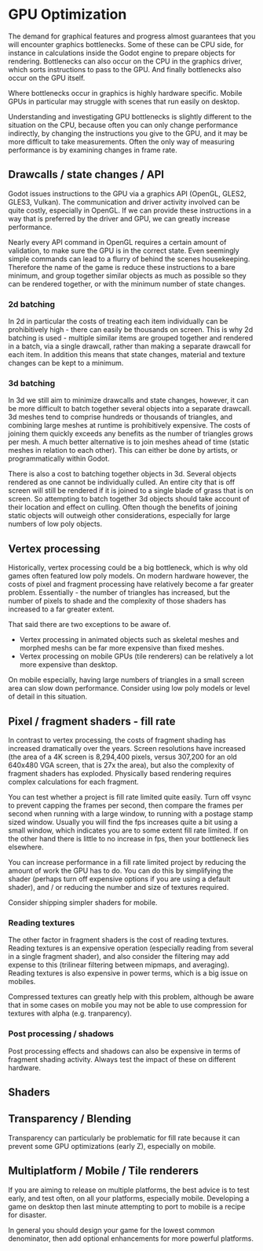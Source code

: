 # GPU Optimization
The demand for graphical features and progress almost guarantees that you will encounter graphics bottlenecks. Some of these can be CPU side, for instance in calculations inside the Godot engine to prepare objects for rendering. Bottlenecks can also occur on the CPU in the graphics driver, which sorts instructions to pass to the GPU. And finally bottlenecks also occur on the GPU itself.

Where bottlenecks occur in graphics is highly hardware specific. Mobile GPUs in particular may struggle with scenes that run easily on desktop.

Understanding and investigating GPU bottlenecks is slightly different to the situation on the CPU, because often you can only change performance indirectly, by changing the instructions you give to the GPU, and it may be more difficult to take measurements. Often the only way of measuring performance is by examining changes in frame rate.

## Drawcalls / state changes / API
Godot issues instructions to the GPU via a graphics API (OpenGL, GLES2, GLES3, Vulkan). The communication and driver activity involved can be quite costly, especially in OpenGL. If we can provide these instructions in a way that is preferred by the driver and GPU, we can greatly increase performance.

Nearly every API command in OpenGL requires a certain amount of validation, to make sure the GPU is in the correct state. Even seemingly simple commands can lead to a flurry of behind the scenes housekeeping. Therefore the name of the game is reduce these instructions to a bare minimum, and group together similar objects as much as possible so they can be rendered together, or with the minimum number of state changes.

### 2d batching
In 2d in particular the costs of treating each item individually can be prohibitively high - there can easily be thousands on screen. This is why 2d batching is used - multiple similar items are grouped together and rendered in a batch, via a single drawcall, rather than making a separate drawcall for each item. In addition this means that state changes, material and texture changes can be kept to a minimum.

### 3d batching
In 3d we still aim to minimize drawcalls and state changes, however, it can be more difficult to batch together several objects into a separate drawcall. 3d meshes tend to comprise hundreds or thousands of triangles, and combining large meshes at runtime is prohibitively expensive. The costs of joining them quickly exceeds any benefits as the number of triangles grows per mesh. A much better alternative is to join meshes ahead of time (static meshes in relation to each other). This can either be done by artists, or programmatically within Godot.

There is also a cost to batching together objects in 3d. Several objects rendered as one cannot be individually culled. An entire city that is off screen will still be rendered if it is joined to a single blade of grass that is on screen. So attempting to batch together 3d objects should take account of their location and effect on culling. Often though the benefits of joining static objects will outweigh other considerations, especially for large numbers of low poly objects.

## Vertex processing
Historically, vertex processing could be a big bottleneck, which is why old games often featured low poly models. On modern hardware however, the costs of pixel and fragment processing have relatively become a far greater problem. Essentially - the number of triangles has increased, but the number of pixels to shade and the complexity of those shaders has increased to a far greater extent.

That said there are two exceptions to be aware of.
* Vertex processing in animated objects such as skeletal meshes and morphed meshs can be far more expensive than fixed meshes.
* Vertex processing on mobile GPUs (tile renderers) can be relatively a lot more expensive than desktop.

On mobile especially, having large numbers of triangles in a small screen area can slow down performance. Consider using low poly models or level of detail in this situation.


## Pixel / fragment shaders - fill rate
In contrast to vertex processing, the costs of fragment shading has increased dramatically over the years. Screen resolutions have increased (the area of a 4K screen is 8,294,400 pixels, versus 307,200 for an old 640x480 VGA screen, that is 27x the area), but also the complexity of fragment shaders has exploded. Physically based rendering requires complex calculations for each fragment.

You can test whether a project is fill rate limited quite easily. Turn off vsync to prevent capping the frames per second, then compare the frames per second when running with a large window, to running with a postage stamp sized window. Usually you will find the fps increases quite a bit using a small window, which indicates you are to some extent fill rate limited. If on the other hand there is little to no increase in fps, then your bottleneck lies elsewhere.

You can increase performance in a fill rate limited project by reducing the amount of work the GPU has to do. You can do this by simplifying the shader (perhaps turn off expensive options if you are using a default shader), and / or reducing the number and size of textures required.

Consider shipping simpler shaders for mobile.

### Reading textures
The other factor in fragment shaders is the cost of reading textures. Reading textures is an expensive operation (especially reading from several in a single fragment shader), and also consider the filtering may add expense to this (trilinear filtering between mipmaps, and averaging). Reading textures is also expensive in power terms, which is a big issue on mobiles.

Compressed textures can greatly help with this problem, although be aware that in some cases on mobile you may not be able to use compression for textures with alpha (e.g. tranparency).

### Post processing / shadows
Post processing effects and shadows can also be expensive in terms of fragment shading activity. Always test the impact of these on different hardware.

## Shaders


## Transparency / Blending
Transparency can particularly be problematic for fill rate because it can prevent some GPU optimizations (early Z), especially on mobile.


## Multiplatform / Mobile / Tile renderers
If you are aiming to release on multiple platforms, the best advice is to test early, and test often, on all your platforms, especially mobile. Developing a game on desktop then last minute attempting to port to mobile is a recipe for disaster.

In general you should design your game for the lowest common denominator, then add optional enhancements for more powerful platforms.

